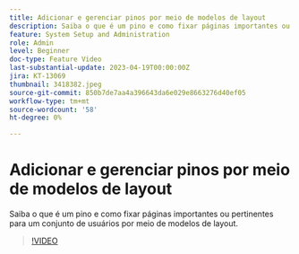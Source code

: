 ```yaml
---
title: Adicionar e gerenciar pinos por meio de modelos de layout
description: Saiba o que é um pino e como fixar páginas importantes ou pertinentes para um conjunto de usuários por meio de modelos de layout.
feature: System Setup and Administration
role: Admin
level: Beginner
doc-type: Feature Video
last-substantial-update: 2023-04-19T00:00:00Z
jira: KT-13069
thumbnail: 3418382.jpeg
source-git-commit: 850b7de7aa4a396643da6e029e8663276d40ef05
workflow-type: tm+mt
source-wordcount: '58'
ht-degree: 0%

---
```



# Adicionar e gerenciar pinos por meio de modelos de layout

Saiba o que é um pino e como fixar páginas importantes ou pertinentes para um conjunto de usuários por meio de modelos de layout.

>[!VIDEO](https://video.tv.adobe.com/v/3418382/?quality=12&learn=on)
